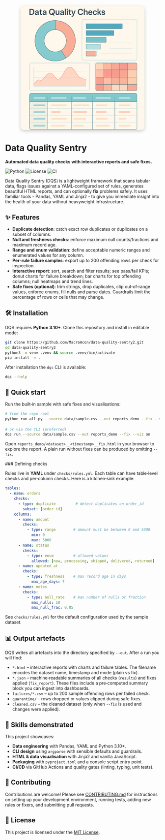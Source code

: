 <p align="center">
  <img src="docs/hero.png" alt="Data Quality Sentry report screenshot" style="max-width:80%;border-radius:12px;box-shadow:0 4px 12px rgba(0,0,0,0.2);" />
</p>

# Data Quality Sentry

**Automated data quality checks with interactive reports and safe fixes.**

![Python](https://img.shields.io/badge/python-3.10%2B-blue?style=flat-square)
![License](https://img.shields.io/badge/license-MIT-green?style=flat-square)
![CI](https://github.com/MacroAcon/data-quality-sentry2/actions/workflows/ci.yml/badge.svg?branch=main)

Data Quality Sentry (DQS) is a lightweight framework that scans tabular data, flags issues against a YAML‑configured set of rules, generates beautiful HTML reports, and can optionally **fix** problems safely. It uses familiar tools - Pandas, YAML and Jinja2 - to give you immediate insight into the health of your data without heavyweight infrastructure.

## ✨ Features

- **Duplicate detection**: catch exact row duplicates or duplicates on a subset of columns.
- **Null and freshness checks**: enforce maximum null counts/fractions and maximum record age.
- **Range and enum validation**: define acceptable numeric ranges and enumerated values for any column.
- **Per‑rule failure samples**: export up to 200 offending rows per check for inspection.
- **Interactive report**: sort, search and filter results; see pass/fail KPIs; donut charts for failure breakdown; bar charts for top offending columns; null heatmaps and trend lines.
- **Safe fixes (optional)**: trim strings, drop duplicates, clip out‑of‑range values, enforce enums, fill nulls and parse dates. Guardrails limit the percentage of rows or cells that may change.

## 🛠️ Installation

DQS requires **Python 3.10+**. Clone this repository and install in editable mode:

```bash
git clone https://github.com/MacroAcon/data-quality-sentry2.git
cd data-quality-sentry2
python3 -m venv .venv && source .venv/bin/activate
pip install -e .
```

After installation the `dqs` CLI is available:

```bash
dqs --help
```

## 🚀 Quick start

Run the built‑in sample with safe fixes and visualisations:

```bash
# from the repo root
python run_all.py --source data/sample.csv --out reports_demo --fix --viz on

# or via the CLI (preferred)
dqs run --source data/sample.csv --out reports_demo --fix --viz on
```

Open `reports_demo/<dataset>__<timestamp>__fix.html` in your browser to explore the report. A plain run without fixes can be produced by omitting `--fix`.

### Defining checks

Rules live in **YAML** under `checks/rules.yml`. Each table can have table‑level checks and per‑column checks. Here is a kitchen‑sink example:

```yaml
tables:
  - name: orders
    checks:
      - type: duplicate         # detect duplicates on order_id
        subset: [order_id]
    columns:
      - name: amount
        checks:
          - type: range        # amount must be between 0 and 5000
            min: 0
            max: 5000
      - name: status
        checks:
          - type: enum         # allowed values
            allowed: [new, processing, shipped, delivered, returned]
      - name: updated_at
        checks:
          - type: freshness    # max record age in days
            max_age_days: 7
      - name: notes
        checks:
          - type: null_rate    # max number of nulls or fraction
            max_nulls: 10
            max_null_frac: 0.05
```

See `checks/rules.yml` for the default configuration used by the sample dataset.

## 📊 Output artefacts

DQS writes all artefacts into the directory specified by `--out`. After a run you will find:

- `*.html` – interactive reports with charts and failure tables. The filename encodes the dataset name, timestamp and mode (plain vs fix).
- `*.json` – machine‑readable summaries of all checks (`results`) and fixes applied (`fix_report`). These files include a pre‑computed summary block you can ingest into dashboards.
- `failures/*.csv` – up to 200 sample offending rows per failed check.
- `quarantine/` – rows dropped or values clipped during safe fixes.
- `cleaned.csv` – the cleaned dataset (only when `--fix` is used and changes were applied).

## 🧪 Skills demonstrated

This project showcases:

- **Data engineering** with Pandas, YAML and Python 3.10+.
- **CLI design** using `argparse` with sensible defaults and guardrails.
- **HTML & data visualisation** with Jinja2 and vanilla JavaScript.
- **Packaging** with `pyproject.toml` and a console script entry point.
- **CI/CD** via GitHub Actions and quality gates (linting, typing, unit tests).

## 🤝 Contributing

Contributions are welcome! Please see [CONTRIBUTING.md](CONTRIBUTING.md) for instructions on setting up your development environment, running tests, adding new rules or fixers, and submitting pull requests.

## 📄 License

This project is licensed under the [MIT License](LICENSE).
